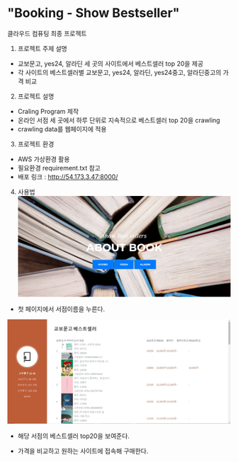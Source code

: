 # "Booking - Show Bestseller"
클라우드 컴퓨팅 최종 프로젝트

1. 프로젝트 주제 설명
 - 교보문고, yes24, 알라딘 세 곳의 사이트에서 베스트셀러 top 20을 제공
 - 각 사이트의 베스트셀러별 교보문고, yes24, 알라딘, yes24중고, 알라딘중고의 가격 비교

2. 프로젝트 설명
 - Craling Program 제작
 - 온라인 서점 세 곳에서 하루 단위로 지속적으로 베스트셀러 top 20을 crawling
 - crawling data를 웹페이지에 적용

3. 프로젝트 환경
 - AWS 가상환경 활용
 - 필요환경 requirement.txt 참고
 - 배포 링크 : http://54.173.3.47:8000/
 
4. 사용법
![main.JPG](./image/main.JPG)
 - 첫 페이지에서 서점이름을 누른다.
 
 ![list.JPG](./image/list.JPG)
 - 해당 서점의 베스트셀러 top20을 보여준다.
 
 - 가격을 비교하고 원하는 사이트에 접속해 구매한다.
 
